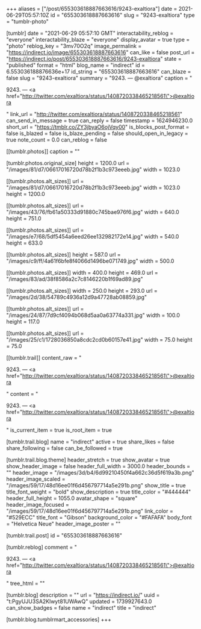 +++
aliases = ["/post/655303618887663616/9243-exaltiora"]
date = 2021-06-29T05:57:10Z
id = "655303618887663616"
slug = "9243-exaltiora"
type = "tumblr-photo"

[tumblr]
date = "2021-06-29 05:57:10 GMT"
interactability_reblog = "everyone"
interactability_blaze = "everyone"
display_avatar = true
type = "photo"
reblog_key = "3mv70O2q"
image_permalink = "https://indirect.io/image/655303618887663616"
can_like = false
post_url = "https://indirect.io/post/655303618887663616/9243-exaltiora"
state = "published"
format = "html"
blog_name = "indirect"
id = 6.553036188876636e+17
id_string = "655303618887663616"
can_blaze = false
slug = "9243-exaltiora"
summary = "9243. — @exaltiora"
caption = "<p>9243. — <a href=\"http://twitter.com/exaltiora/status/1408720338465218561\">@exaltiora</a></p>"
link_url = "http://twitter.com/exaltiora/status/1408720338465218561"
can_send_in_message = true
can_reply = false
timestamp = 1624946230.0
short_url = "https://tmblr.co/ZY3jbyaO6ojVqy00"
is_blocks_post_format = false
is_blazed = false
is_blaze_pending = false
should_open_in_legacy = true
note_count = 0.0
can_reblog = false

[[tumblr.photos]]
caption = ""

[tumblr.photos.original_size]
height = 1200.0
url = "/images/81/d7/06617016720d78b2f1b3c973eeeb.jpg"
width = 1023.0

[[tumblr.photos.alt_sizes]]
url = "/images/81/d7/06617016720d78b2f1b3c973eeeb.jpg"
width = 1023.0
height = 1200.0

[[tumblr.photos.alt_sizes]]
url = "/images/43/76/fb61a50333d91880c745bae976f6.jpg"
width = 640.0
height = 751.0

[[tumblr.photos.alt_sizes]]
url = "/images/e7/68/5df5454a6eed26ee132982172e14.jpg"
width = 540.0
height = 633.0

[[tumblr.photos.alt_sizes]]
height = 587.0
url = "/images/c9/ff/4a61f6bfe8f4066d1496be071749.jpg"
width = 500.0

[[tumblr.photos.alt_sizes]]
width = 400.0
height = 469.0
url = "/images/83/ad/38f8586a2c7c8146220b1f69ad89.jpg"

[[tumblr.photos.alt_sizes]]
width = 250.0
height = 293.0
url = "/images/2d/38/54789c4936a12d9a47728ab08859.jpg"

[[tumblr.photos.alt_sizes]]
url = "/images/24/87/7d9cf4094b068d5aa0a63774a331.jpg"
width = 100.0
height = 117.0

[[tumblr.photos.alt_sizes]]
url = "/images/25/c1/1728036850a8cdc2cd0b60157e41.jpg"
width = 75.0
height = 75.0

[[tumblr.trail]]
content_raw = "<p>9243. — <a href=\"http://twitter.com/exaltiora/status/1408720338465218561\">@exaltiora</a></p>"
content = "<p>9243. &mdash; <a href=\"http://twitter.com/exaltiora/status/1408720338465218561\">@exaltiora</a></p>"
is_current_item = true
is_root_item = true

[tumblr.trail.blog]
name = "indirect"
active = true
share_likes = false
share_following = false
can_be_followed = true

[tumblr.trail.blog.theme]
header_stretch = true
show_avatar = true
show_header_image = false
header_full_width = 3000.0
header_bounds = ""
header_image = "/images/3d/b4/6d99210450f4a662c36d5f619a3b.png"
header_image_scaled = "/images/59/17/48d16ee01f6d456797714a5e291b.png"
show_title = true
title_font_weight = "bold"
show_description = true
title_color = "#444444"
header_full_height = 1055.0
avatar_shape = "square"
header_image_focused = "/images/59/17/48d16ee01f6d456797714a5e291b.png"
link_color = "#529ECC"
title_font = "Gibson"
background_color = "#FAFAFA"
body_font = "Helvetica Neue"
header_image_poster = ""

[tumblr.trail.post]
id = "655303618887663616"

[tumblr.reblog]
comment = "<p>9243. — <a href=\"http://twitter.com/exaltiora/status/1408720338465218561\">@exaltiora</a></p>"
tree_html = ""

[tumblr.blog]
description = ""
url = "https://indirect.io/"
uuid = "t:PgyUJU3SA2Klwyt81UWAwQ"
updated = 1739927643.0
can_show_badges = false
name = "indirect"
title = "indirect"

[tumblr.blog.tumblrmart_accessories]
+++
